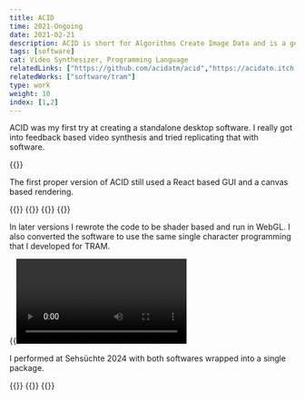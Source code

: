 ```yaml
---
title: ACID
time: 2021-Ongoing
date: 2021-02-21
description: ACID is short for Algorithms Create Image Data and is a general purpose video synthesizer with a GUI
tags: [software]
cat: Video Synthesizer, Programming Language
relatedLinks: ["https://github.com/acidatm/acid","https://acidatm.itch.io/acid"]
relatedWorks: ["software/tram"]
type: work
weight: 10
index: [1,2]
---
```

ACID was my first try at creating a standalone desktop software. I really got into feedback based video synthesis and tried replicating that with software.

{{<img old>}} &nbsp;

The first proper version of ACID still used a React based GUI and a canvas based rendering.

{{<img acid-1>}}
{{<img acid-2>}}
{{<img acid-3>}}
{{<youtube u_rGDhfu_Qk>}}

In later versions I rewrote the code to be shader based and run in WebGL. I also converted the software to use the same single character programming that I developed for TRAM.

{{<video acid>}}
{{<img new1>}}
{{<img new2>}}

I performed at Sehsüchte 2024 with both softwares wrapped into a single package.

{{<img sehsuechte1>}}
{{<img sehsuechte2>}}
{{<youtube HAb4yL_u2Aw>}}
